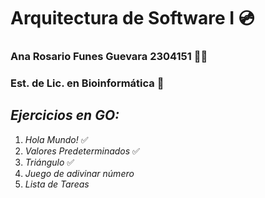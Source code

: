 # Arquitectura de Software I 💿
### Ana Rosario Funes Guevara 2304151 🐧🌺
### Est. de Lic. en Bioinformática 📔
## *Ejercicios en GO:*
1) *Hola Mundo!* ✅
2) *Valores Predeterminados* ✅
3) *Triángulo* ✅
4) *Juego de adivinar número* 
5) *Lista de Tareas*
